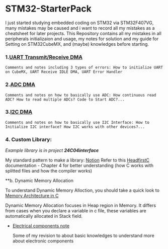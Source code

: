 # STM32-StarterPack


I just started studying embedded coding on STM32 via STM32F407VG, many mistakes may be caused and i want to record all my mistakes as a cheatsheet for later projects. This Repository contains all my mistakes in all peripherals initializaion and usage, my notes for solution and my guide for Setting on STM32CubeMX, and (maybe) knowledges before starting.

### 1.[UART Transmit/Receive DMA](UART.md)

	Comments and notes including 3 types of errors: How to initialize UART on CubeMX, UART Receive IDLE DMA, UART Error Handler 

### 2.[ADC DMA](ADC.md)

	Comments and notes on how to basically use ADC: How continuous read ADC? How to read multiple ADCs? Code to Start ADC?...

### 3.[I2C DMA](I2C.md)

	Comments and notes on how to basically use I2C Interface: How to Initialize I2C interface? How I2C works with other devices?...

### 4. Custom Library: 
*Example library is in project **24C04interface***

My standard pattern to make a library: [Notion](https://fortunate-smash-efc.notion.site/Embedded-Programing-1ce6e9d260744f34bc9a1285a08cb28a)
Refer to this [HeadfirstC](http://karadev.net/uroci/filespdf/files/head-first-c-o-reilly-david-grifffiths-dawn-griffiths.pdf) documentation - Chapter 4 for better understanding (how C works with splitted files and how the compiler works)

**b. Dynamic Memory Allocation 

To understand Dynamic Memory Alloction, you should take a quick look to [Memory Architecture in C](https://www.facebook.com/truonggiang.deviot.vn/videos/1305159089970607)

Dynamic Memory Allocation focuses in Heap region in Memory. It differs from cases when you declare a variable in c file, these variables are automatically allocated in Stack field.

- [Electrical components note](Electricalcomponents.md)
	
	Some of my revision to about basic knowledges to understand more about electronic components
